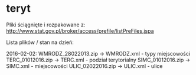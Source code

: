 # teryt
Pliki ściągnięte i rozpakowane z:
http://www.stat.gov.pl/broker/access/prefile/listPreFiles.jspa

Lista plików / stan na dzień:

2016-02-02:
WMRODZ_28022013.zip -> WMRODZ.xml - typy miejscowości
TERC_01012016.zip -> TERC.xml - podział terytorialny
SIMC_01012016.zip -> SIMC.xml - miejscowości
ULIC_02022016.zip -> ULIC.xml - ulice


